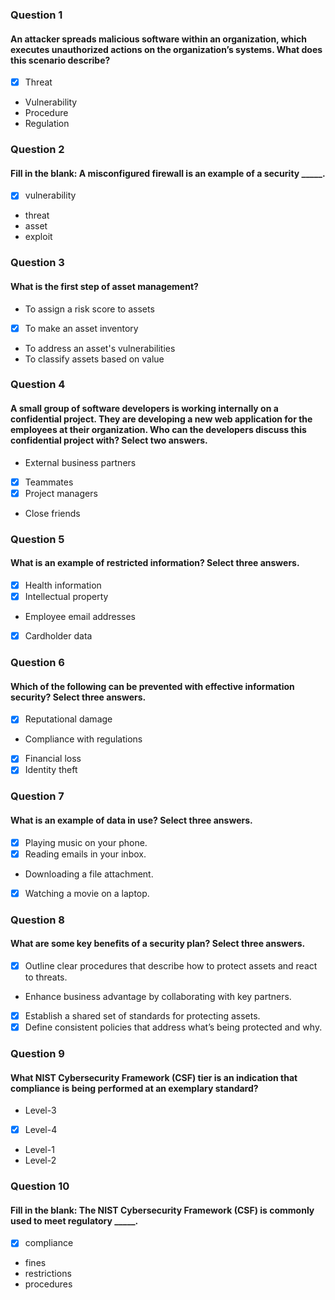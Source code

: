 ### Question 1
#### An attacker spreads malicious software within an organization, which executes unauthorized actions on the organization’s systems. What does this scenario describe?

* [x] Threat
* Vulnerability
* Procedure
* Regulation

### Question 2
#### Fill in the blank: A misconfigured firewall is an example of a security _____.

* [x] vulnerability
* threat
* asset
* exploit

### Question 3
#### What is the first step of asset management?

* To assign a risk score to assets
* [x] To make an asset inventory
* To address an asset's vulnerabilities
* To classify assets based on value

### Question 4
#### A small group of software developers is working internally on a confidential project. They are developing a new web application for the employees at their organization. Who can the developers discuss this confidential project with? Select two answers.

* External business partners
* [x] Teammates
* [x] Project managers
* Close friends

### Question 5
#### What is an example of restricted information? Select three answers.

* [x] Health information
* [x] Intellectual property
*  Employee email addresses
* [x] Cardholder data

### Question 6
#### Which of the following can be prevented with effective information security? Select three answers.

* [x] Reputational damage
*  Compliance with regulations
* [x] Financial loss
* [x] Identity theft

### Question 7
#### What is an example of data in use? Select three answers.

* [x] Playing music on your phone.
* [x] Reading emails in your inbox.
* Downloading a file attachment.
* [x] Watching a movie on a laptop.

### Question 8
#### What are some key benefits of a security plan? Select three answers.

* [x] Outline clear procedures that describe how to protect assets and react to threats.
*  Enhance business advantage by collaborating with key partners.
* [x] Establish a shared set of standards for protecting assets.
* [x] Define consistent policies that address what’s being protected and why.

### Question 9
#### What NIST Cybersecurity Framework (CSF) tier is an indication that compliance is being performed at an exemplary standard?

* Level-3
* [x] Level-4
* Level-1
* Level-2

### Question 10
#### Fill in the blank: The NIST Cybersecurity Framework (CSF) is commonly used to meet regulatory _____.

* [x] compliance
* fines
* restrictions
* procedures